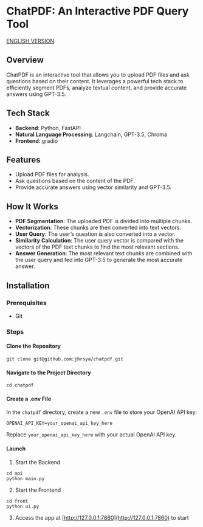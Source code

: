 # ChatPDF: An Interactive PDF Query Tool
[ENGLISH VERSION](README-EN.md)

## Overview
ChatPDF is an interactive tool that allows you to upload PDF files and ask questions based on their content. It leverages a powerful tech stack to efficiently segment PDFs, analyze textual content, and provide accurate answers using GPT-3.5.

## Tech Stack
- **Backend**: Python, FastAPI  
- **Natural Language Processing**: Langchain, GPT-3.5, Chroma  
- **Frontend**: gradio

## Features
- Upload PDF files for analysis.
- Ask questions based on the content of the PDF.
- Provide accurate answers using vector similarity and GPT-3.5.

## How It Works
- **PDF Segmentation**: The uploaded PDF is divided into multiple chunks.
- **Vectorization**: These chunks are then converted into text vectors.
- **User Query**: The user’s question is also converted into a vector.
- **Similarity Calculation**: The user query vector is compared with the vectors of the PDF text chunks to find the most relevant sections.
- **Answer Generation**: The most relevant text chunks are combined with the user query and fed into GPT-3.5 to generate the most accurate answer.

## Installation

### Prerequisites
- Git

### Steps

#### Clone the Repository
```
git clone git@github.com:jhrsya/chatpdf.git
```

#### Navigate to the Project Directory
```
cd chatpdf
```

#### Create a .env File
In the `chatpdf` directory, create a new `.env` file to store your OpenAI API key:
```
OPENAI_API_KEY=your_openai_api_key_here
```
Replace `your_openai_api_key_here` with your actual OpenAI API key.

#### Launch

1. Start the Backend
```
cd api
python main.py
```

2. Start the Frontend
```
cd front
python ui.py
```

3. Access the app at [http://127.0.0.1:7860](http://127.0.0.1:7860) to start